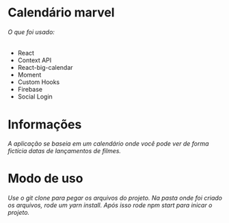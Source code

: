# Calendário marvel
###### O que foi usado:
- React
- Context API
- React-big-calendar
- Moment
- Custom Hooks
- Firebase 
- Social Login

# Informações

###### A aplicação se baseia em um calendário onde você pode ver de forma fictícia datas de lançamentos de filmes.

# Modo de uso 
###### Use o git clone para pegar os arquivos do projeto. Na pasta onde foi criado os arquivos, rode um yarn install. Após isso rode npm start para inicar o projeto.
